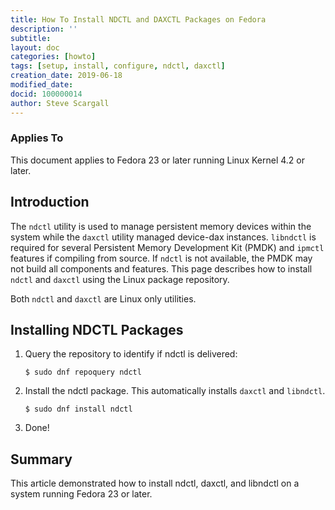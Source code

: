 ```yaml
---
title: How To Install NDCTL and DAXCTL Packages on Fedora
description: ''
subtitle: 
layout: doc
categories: [howto]
tags: [setup, install, configure, ndctl, daxctl]
creation_date: 2019-06-18
modified_date:
docid: 100000014
author: Steve Scargall
---
```


### Applies To

This document applies to Fedora 23 or later running Linux Kernel 4.2 or later.

## Introduction

The `ndctl` utility is used to manage persistent memory devices within the system while the `daxctl` utility managed device-dax instances.  `libndctl` is required for several Persistent Memory Development Kit (PMDK) and `ipmctl` features if compiling from source.  If `ndctl` is not available, the PMDK may not build all components and features.  This page describes how to install `ndctl` and `daxctl` using the Linux package repository.

Both `ndctl` and `daxctl` are Linux only utilities. 

## Installing NDCTL Packages

1. Query the repository to identify if ndctl is delivered:

   ```$ sudo dnf repoquery ndctl```

2. Install the ndctl package.  This automatically installs `daxctl` and `libndctl`.

   `$ sudo dnf install ndctl`

3. Done!

## Summary

This article demonstrated how to install ndctl, daxctl, and libndctl on a system running Fedora 23 or later.



